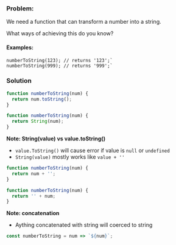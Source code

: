 ### Problem:
<p>We need a function that can transform a number into a string.</p>
<p>What ways of achieving this do you know?</p>
<h4 id="examples">Examples:</h4>
<pre><code class="language-php">numberToString(<span class="hljs-number">123</span>); <span class="hljs-comment">// returns &apos;123&apos;;`   </span>
numberToString(<span class="hljs-number">999</span>); <span class="hljs-comment">// returns &apos;999&apos;;`</span></code></pre>

### Solution
```javascript
function numberToString(num) {
  return num.toString();
}
```

```javascript
function numberToString(num) {
  return String(num);
}
```

**Note: String(value) vs value.toString()**
- `value.ToString()` will cause error if value is `null` or `undefined`
- `String(value)` mostly works like `value + ''`

```javascript
function numberToString(num) {
  return num + '';
}
```

```javascript
function numberToString(num) {
  return '' + num;
}
```

**Note: concatenation**
- Aything concatenated with string will coerced to string

```javascript
const numberToString = num => `${num}`;
```
